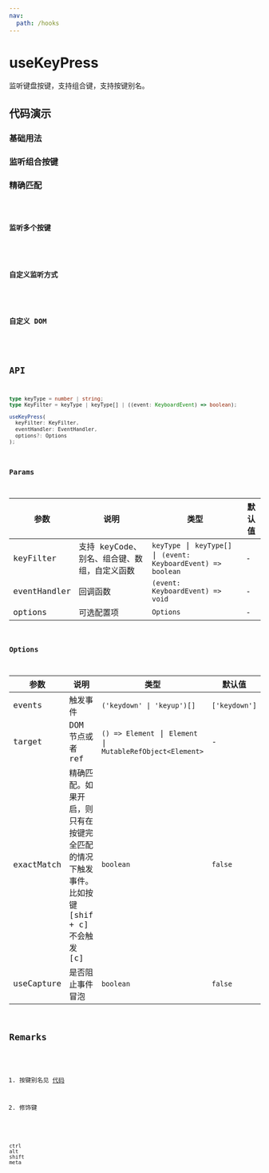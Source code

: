 ```yaml
---
nav:
  path: /hooks
---
```


# useKeyPress

监听键盘按键，支持组合键，支持按键别名。

## 代码演示

### 基础用法

<code src="./demo/demo1.tsx"></code>

### 监听组合按键

<code src="./demo/demo6.tsx"></code>

### 精确匹配

<code src="./demo/demo7.tsx">

### 监听多个按键

<code src="./demo/demo3.tsx"></code>

### 自定义监听方式

<code src="./demo/demo4.tsx"></code>

### 自定义 DOM

<code src="./demo/demo5.tsx"></code>

## API

```typescript
type keyType = number | string;
type KeyFilter = keyType | keyType[] | ((event: KeyboardEvent) => boolean);

useKeyPress(
  keyFilter: KeyFilter,
  eventHandler: EventHandler,
  options?: Options
);
```

### Params

| 参数         | 说明                                         | 类型                                                            | 默认值 |
| ------------ | -------------------------------------------- | --------------------------------------------------------------- | ------ |
| keyFilter    | 支持 keyCode、别名、组合键、数组，自定义函数 | `keyType` \| `keyType[]` \| `(event: KeyboardEvent) => boolean` | -      |
| eventHandler | 回调函数                                     | `(event: KeyboardEvent) => void`                                | -      |
| options      | 可选配置项                                   | `Options`                                                       | -      |

### Options

| 参数       | 说明                                                                                       | 类型                                                        | 默认值        |
| ---------- | ------------------------------------------------------------------------------------------ | ----------------------------------------------------------- | ------------- |
| events     | 触发事件                                                                                   | `('keydown' \| 'keyup')[]`                                  | `['keydown']` |
| target     | DOM 节点或者 ref                                                                           | `() => Element` \| `Element` \| `MutableRefObject<Element>` | -             |
| exactMatch | 精确匹配。如果开启，则只有在按键完全匹配的情况下触发事件。比如按键 [shif + c] 不会触发 [c] | `boolean`                                                   | `false`       |
| useCapture | 是否阻止事件冒泡                                                                           | `boolean`                                                   | `false`       |

## Remarks

1. 按键别名见 [代码](https://github.com/alibaba/hooks/blob/master/packages/hooks/src/useKeyPress/index.ts#L21)

2. 修饰键

```text
ctrl
alt
shift
meta
```
